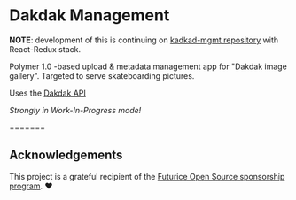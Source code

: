 
# Dakdak Management

**NOTE**: development of this is continuing on [kadkad-mgmt repository](https://github.com/miro/kadkad-mgmt) with React-Redux stack. 

Polymer 1.0 -based upload & metadata management app for "Dakdak image gallery". Targeted to serve skateboarding pictures.

Uses the [Dakdak API](https://github.com/miro/dakdak-api)

*Strongly in Work-In-Progress mode!*

=======

## Acknowledgements
This project is a grateful recipient of the [Futurice Open Source sponsorship program](http://futurice.com/blog/sponsoring-free-time-open-source-activities). ♥
